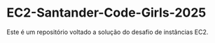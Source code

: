 # EC2-Santander-Code-Girls-2025
Este é um repositório voltado a solução do desafio de instâncias EC2.
